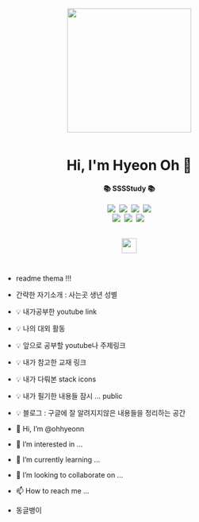 <div align="center" >
  <img src="https://ohhyeonn.github.io/ohhyeonn/top.png" width="100%" height="10" />
  <img src="https://ohhyeonn.github.io/ohhyeonn/loveit.gif" width="250" height="250" />
  <img src="https://ohhyeonn.github.io/ohhyeonn/bottom.png" width="100%" height="10" />
</div>


<h1 align="center" > Hi, I'm Hyeon Oh  👋 </h1>

<h4 align="center">📚 SSSStudy 📚</h4> 
<p align="center">
  <a href="https://velog.io/@hyunong2/about"><img src="https://img.shields.io/badge/-HTML/CSS/ES6-yellow"/></a>&nbsp
  <img src="https://img.shields.io/badge/-JAVA-orange"/>&nbsp
  <img src="https://img.shields.io/badge/-SpringBoots-navy"/>&nbsp
  <img src="https://img.shields.io/badge/-MyBatis-red"/>
 <br>
  <img src="https://img.shields.io/badge/-MySQL-blue"/>&nbsp
  <img src="https://img.shields.io/badge/-Oracle-black"/>&nbsp
  <img src="https://img.shields.io/badge/-React-blue"/>&nbsp
 </p>
  
<h2 align="center">
  <a href="https://velog.io/@hyunong2/about" > <img src="https://ohhyeonn.github.io/ohhyeonn/Blog.png"  height="30" /></a>
  <br/>
  <br/>
</h2>



- readme thema !!!
- 간략한 자기소개 : 사는곳 생년 성별 
- :bulb: 내가공부한 youtube link 
- :bulb: 나의 대외 활동
- :bulb: 앞으로 공부할 youtube나 주제링크 
- :bulb: 내가 참고한 교재 링크
- :bulb: 내가 다뤄본 stack icons 
- :bulb: 내가 필기한 내용들 잠시 ... public
- :bulb: 블로그 : 구글에 잘 알려지지않은 내용들을 정리하는 공간


- 👋 Hi, I’m @ohhyeonn
- 👀 I’m interested in ...
- 🌱 I’m currently learning ...
- 💞️ I’m looking to collaborate on ...
- 📫 How to reach me ...
- 동글뱅이
<!---
ohhyeonn/ohhyeonn is a ✨ special ✨ repository because its `README.md` (this file) appears on your GitHub profile.
You can click the Preview link to take a look at your changes.
--->
<!--

- 동글뱅이

**강조**

~~취소~~

# 제목1
## 제목2
### 제목3
#### 제목4
##### 제목5
###### 제목6

```js
function aaa(){

  console.log("ddd");
}


aaa();

```

[링크](링크주소)

* ㄴㄴㄴ
  * ㅋㅋㅋ
    * ㄷㄷㄷㄷ
    * ㅊㅊㅊㅊ


> 인용구문 넣기가능 -서현오-


|이름|나이|성별|사는곳|특기|
|---|---|---|---|---|
|서현오|29|남자|서울|특기



https://gist.github.com/rxaviers/7360908

emoji icons link!!


github 의 permalink 활용!!!
--!>

